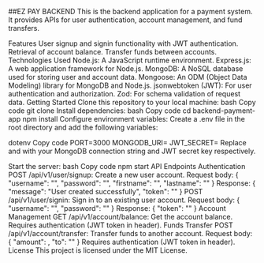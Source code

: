 ##EZ PAY BACKEND
This is the backend application for a payment system. It provides APIs for user authentication, account management, and fund transfers.

Features
User signup and signin functionality with JWT authentication.
Retrieval of account balance.
Transfer funds between accounts.
Technologies Used
Node.js: A JavaScript runtime environment.
Express.js: A web application framework for Node.js.
MongoDB: A NoSQL database used for storing user and account data.
Mongoose: An ODM (Object Data Modeling) library for MongoDB and Node.js.
jsonwebtoken (JWT): For user authentication and authorization.
Zod: For schema validation of request data.
Getting Started
Clone this repository to your local machine:
bash
Copy code
git clone <repository-url>
Install dependencies:
bash
Copy code
cd backend-payment-app
npm install
Configure environment variables:
Create a .env file in the root directory and add the following variables:

dotenv
Copy code
PORT=3000
MONGODB_URI=<mongodb-uri>
JWT_SECRET=<jwt-secret>
Replace <mongodb-uri> and <jwt-secret> with your MongoDB connection string and JWT secret key respectively.

Start the server:
bash
Copy code
npm start
API Endpoints
Authentication
POST /api/v1/user/signup: Create a new user account.
Request body: { "username": "<email>", "password": "<password>", "firstname": "<firstname>", "lastname": "<lastname>" }
Response: { "message": "User created successfully", "token": "<jwt-token>" }
POST /api/v1/user/signin: Sign in to an existing user account.
Request body: { "username": "<email>", "password": "<password>" }
Response: { "token": "<jwt-token>" }
Account Management
GET /api/v1/account/balance: Get the account balance.
Requires authentication (JWT token in header).
Funds Transfer
POST /api/v1/account/transfer: Transfer funds to another account.
Request body: { "amount": <amount>, "to": "<recipient-userId>" }
Requires authentication (JWT token in header).
License
This project is licensed under the MIT License.
